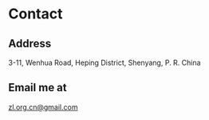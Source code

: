 # Contact

## Address
3-11, Wenhua Road, Heping District, Shenyang, P. R. China

## Email me at
[zl.org.cn@gmail.com](mailto:zl.org.cn@gmail.com)
